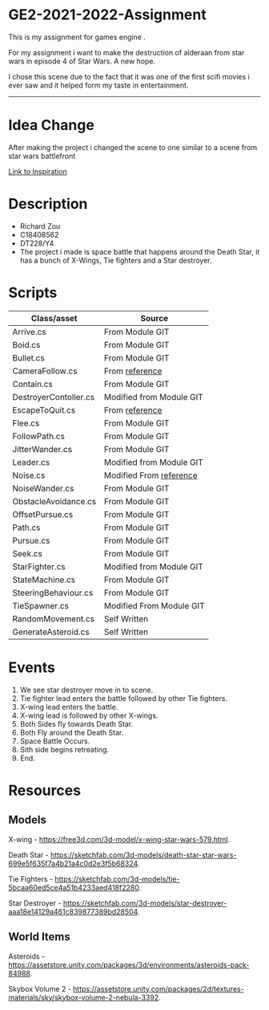 # GE2-2021-2022-Assignment
This is my assignment for games engine .

For my assignment i want to make the destruction of alderaan from star wars in episode 4 of Star Wars. A new hope.

I chose this scene due to the fact that it was one of the first scifi movies i ever saw and it helped form my taste in entertainment.

______________________________________________________________________________________________________________________________________

# Idea Change

After making the project i changed the scene to one similar to a scene from star wars battlefront

[Link to Inspiration](https://www.youtube.com/watch?v=pvKFHYb0oCU)


# Description
- Richard Zou
- C18408562
- DT228/Y4
- The project i made is space battle that happens around the Death Star, it has a bunch of X-Wings, Tie fighters and a Star destroyer.

# Scripts
| Class/asset | Source |
|-----------|-----------|
| Arrive.cs | From Module GIT |
| Boid.cs | From Module GIT |
| Bullet.cs | From Module GIT |
| CameraFollow.cs | From [reference](https://www.youtube.com/watch?v=MFQhpwc6cKE) |
| Contain.cs | From Module GIT |
| DestroyerContoller.cs |  Modified from Module GIT  |
| EscapeToQuit.cs | From [reference](https://docs.unity3d.com/ScriptReference/Application.Quit.html) |
| Flee.cs | From Module GIT |
| FollowPath.cs | From Module GIT |
| JitterWander.cs | From Module GIT |
| Leader.cs | Modified from Module GIT |
| Noise.cs | Modified From [reference](https://www.youtube.com/watch?v=JFRiGj9rPa4) |
| NoiseWander.cs | From Module GIT |
| ObstacleAvoidance.cs | From Module GIT |
| OffsetPursue.cs | From Module GIT |
| Path.cs | From Module GIT |
| Pursue.cs | From Module GIT |
| Seek.cs | From Module GIT |
| StarFighter.cs |  Modified from Module GIT  |
| StateMachine.cs | From Module GIT |
| SteeringBehaviour.cs | From Module GIT |
| TieSpawner.cs | Modified From Module GIT |
| RandomMovement.cs | Self Written |
| GenerateAsteroid.cs | Self Written |

# Events
1. We see star destroyer move in to scene.
2. Tie fighter lead enters the battle followed by other Tie fighters.
3. X-wing lead enters the battle.
4. X-wing lead is followed by other X-wings.
5. Both Sides fly towards Death Star.
6. Both Fly around the Death Star.
7. Space Battle Occurs.
8. Sith side begins retreating.
9. End.

# Resources

## Models
X-wing - https://free3d.com/3d-model/x-wing-star-wars-579.html.

Death Star - https://sketchfab.com/3d-models/death-star-star-wars-699e5f635f7a4b21a4c0d2e3f5b68324.

Tie Fighters - https://sketchfab.com/3d-models/tie-5bcaa60ed5ce4a51b4233aed418f2280.

Star Destroyer - https://sketchfab.com/3d-models/star-destroyer-aaa18e14129a461c839877389bd28504.

## World Items
Asteroids - https://assetstore.unity.com/packages/3d/environments/asteroids-pack-84988.

Skybox Volume 2 - https://assetstore.unity.com/packages/2d/textures-materials/sky/skybox-volume-2-nebula-3392.


